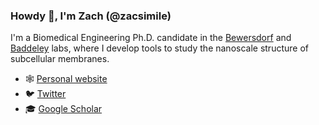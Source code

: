 ### Howdy 🤠, I'm Zach (@zacsimile)

I'm a Biomedical Engineering Ph.D. candidate in the [Bewersdorf](https://www.bewersdorflab.org/) and [Baddeley](https://unidirectory.auckland.ac.nz/profile/d-baddeley) labs, where I develop tools to study the nanoscale structure of subcellular membranes.

- 🕸 [Personal website](https://zacsimile.github.io)
- 🐦 [Twitter](https://twitter.com/zacsimile)
- 🎓 [Google Scholar](https://scholar.google.com/citations?user=pSS31d8AAAAJ&hl=en)

<!--
Attribution: This profile inspired by https://github.com/adrn/adrn.
-->

